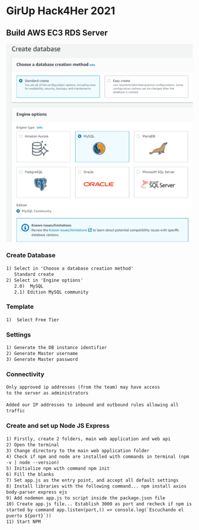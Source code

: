 # GirUp Hack4Her 2021

## Build AWS EC3 RDS Server
![Amazon](https://github.com/ArmandoDLaRosa/Hack4Her2021/blob/main/Server/Create%20Database.png)

  ### Create Database
    1) Select in 'Choose a database creation method'
       Standard create
    2) Select in 'Engine options'
       2.0)  MySQL
       2.1) Edition MySQL community

  ### Template
    1)  Select Free Tier
  
  ### Settings
    1) Generate the DB instance identifier
    2) Generate Master username
    3) Generate Master password

  ### Connectivity
    Only approved ip addresses (from the team) may have access 
    to the server as administrators
    
    Added our IP addresses to inbound and outbound rules allowing all traffic

  ### Create and set up Node JS Express
    1) Firstly, create 2 folders, main web application and web api
    2) Open the terminal
    3) Change directory to the main web application folder
    4) Check if npm and node are installed with commands in terminal (npm -v | node --version)
    5) Initialize npm with command npm init
    6) Fill the blanks
    7) Set app.js as the entry point, and accept all default settings
    8) Install libraries with the following command... npm install axios body-parser express ejs
    9) Add nodemon app.js to script inside the package.json file
    10) Create app.js file... Establish 3000 as port and recheck if npm is started by command app.listen(port,() => console.log(`Escuchando el puerto ${port}`))
    11) Start NPM
